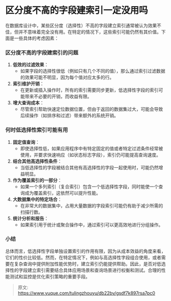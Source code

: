 # 区分度不高的字段建索引一定没用吗

<font style="color:rgba(0, 0, 0, 0.82);">在数据库设计中，某些区分度（选择性）不高的字段建立索引通常被认为效果不佳，但并不意味着完全没有用。在特定的情况下，这些索引可能仍然有其价值。下面是一些具体的考虑因素：</font>

### <font style="color:rgba(0, 0, 0, 0.82);">区分度不高的字段建索引的问题</font>
1. **<font style="color:rgba(0, 0, 0, 0.82);">低效的过滤效果</font>**<font style="color:rgba(0, 0, 0, 0.82);">：</font>
    - <font style="color:rgba(0, 0, 0, 0.82);">如果字段的选择性很低（例如只有几个不同的值），那么通过索引过滤数据的效果可能不明显，因为每个值对应太多的行。</font>
2. **<font style="color:rgba(0, 0, 0, 0.82);">索引维护开销</font>**<font style="color:rgba(0, 0, 0, 0.82);">：</font>
    - <font style="color:rgba(0, 0, 0, 0.82);">在更新或插入操作时，所有的索引需要同步更新，低选择性字段的索引可能带来不必要的开销，而收益有限。</font>
3. **<font style="color:rgba(0, 0, 0, 0.82);">增大查询成本</font>**<font style="color:rgba(0, 0, 0, 0.82);">：</font>
    - <font style="color:rgba(0, 0, 0, 0.82);">尽管索引帮助快速定位数据位置，但由于返回的数据集过大，可能会导致后续操作（如排序和过滤）带来额外的系统开销。</font>

### <font style="color:rgba(0, 0, 0, 0.82);">何时低选择性索引可能有用</font>
1. **<font style="color:rgba(0, 0, 0, 0.82);">固定值查询</font>**<font style="color:rgba(0, 0, 0, 0.82);">：</font>
    - <font style="color:rgba(0, 0, 0, 0.82);">即使选择性低，如果应用程序中有特定固定的值或者特定过滤条件经常被使用，并要求快速响应（如状态标志字段），索引仍可能提高查询速度。</font>
2. **<font style="color:rgba(0, 0, 0, 0.82);">结合其他高选择性条件</font>**<font style="color:rgba(0, 0, 0, 0.82);">：</font>
    - <font style="color:rgba(0, 0, 0, 0.82);">当低选择性的字段被结合其他有高选择性的字段一起使用时，可能仍然增益明显。</font>
3. **<font style="color:rgba(0, 0, 0, 0.82);">作为覆盖索引的一部分</font>**<font style="color:rgba(0, 0, 0, 0.82);">：</font>
    - <font style="color:rgba(0, 0, 0, 0.82);">如果一个多列索引（复合索引）包含一个低选择性字段，同时能使一个查询成为覆盖索引，这依然可以提升性能。</font>
4. **<font style="color:rgba(0, 0, 0, 0.82);">大数据集中的特定场合</font>**<font style="color:rgba(0, 0, 0, 0.82);">：</font>
    - <font style="color:rgba(0, 0, 0, 0.82);">在非常大的数据集中，占用大量数据的字段索引可能仍有助于减少所需的扫描行数。</font>
5. **<font style="color:rgba(0, 0, 0, 0.82);">统计分析和报告</font>**<font style="color:rgba(0, 0, 0, 0.82);">：</font>
    - <font style="color:rgba(0, 0, 0, 0.82);">如果索引用于统计或聚合操作中，通过索引可以更高效地进行分组操作。</font>

### <font style="color:rgba(0, 0, 0, 0.82);">小结</font>
<font style="color:rgba(0, 0, 0, 0.82);">总体而言，低选择性字段单独设置索引的作用有限，因为从成本效益的角度来看，它们的性价比较低。然而，在特定情况下，例如与高选择性字段组合使用，或者需要在复杂查询中提供附加性能优势时，建立索引仍能提供帮助。因此，是否对低选择性的字段建立索引需要结合具体应用场景和查询场景进行权衡和测试。合理的性能测试和监控是优化索引策略的重要手段。</font>



> 原文: <https://www.yuque.com/tulingzhouyu/db22bv/gsdf7k897rsa7pc0>